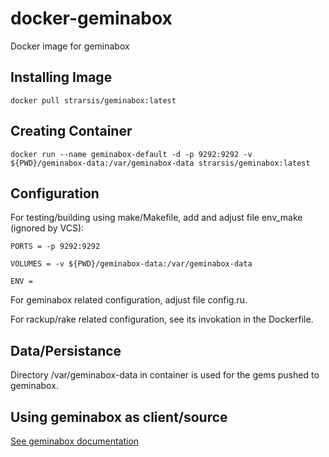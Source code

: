 # docker-geminabox
Docker image for geminabox


## Installing Image

`docker pull strarsis/geminabox:latest`


## Creating Container

`docker run --name geminabox-default -d -p 9292:9292 -v ${PWD}/geminabox-data:/var/geminabox-data strarsis/geminabox:latest`


## Configuration

For testing/building using make/Makefile, add and adjust file env_make (ignored by VCS):
````
PORTS = -p 9292:9292

VOLUMES = -v ${PWD}/geminabox-data:/var/geminabox-data

ENV =
````

For geminabox related configuration, adjust file config.ru.

For rackup/rake related configuration, see its invokation in the Dockerfile.


## Data/Persistance

Directory /var/geminabox-data in container is used for the gems pushed to geminabox.


## Using geminabox as client/source

[See geminabox documentation](https://github.com/geminabox/geminabox#client-usage)
